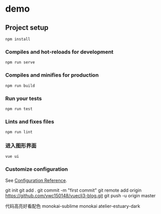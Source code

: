 # demo

## Project setup
```
npm install
```

### Compiles and hot-reloads for development
```
npm run serve
```

### Compiles and minifies for production
```
npm run build
```

### Run your tests
```
npm run test
```

### Lints and fixes files
```
npm run lint
```

### 进入图形界面
```
vue ui
```

### Customize configuration
See [Configuration Reference](https://cli.vuejs.org/config/).

git init 
git add .
git commit -m "first commit"
git remote add origin https://github.com/ywc150148/vuecli3-blog.git
git push -u origin master

代码高亮好看配色
monokai-sublime
monokai
atelier-estuary-dark


